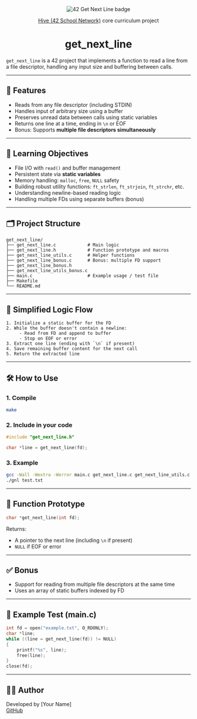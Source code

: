 <div align="center">
  <picture>
    <img src="https://github.com/ayogun/42-project-badges/blob/main/badges/getnextlinem.png" alt="42 Get Next Line badge">
  </picture>

  <p><a href="https://www.hive.fi/en/curriculum">Hive (42 School Network)</a> core curriculum project</p>
  <h1>get_next_line</h1>
</div>

`get_next_line` is a 42 project that implements a function to read a line from a file descriptor, handling any input size and buffering between calls.

---

## 🚀 Features

- Reads from any file descriptor (including STDIN)
- Handles input of arbitrary size using a buffer
- Preserves unread data between calls using static variables
- Returns one line at a time, ending in `\n` or EOF
- Bonus: Supports **multiple file descriptors simultaneously**

---

## 🧠 Learning Objectives

- File I/O with `read()` and buffer management
- Persistent state via **static variables**
- Memory handling: `malloc`, `free`, `NULL` safety
- Building robust utility functions: `ft_strlen`, `ft_strjoin`, `ft_strchr`, etc.
- Understanding newline-based reading logic
- Handling multiple FDs using separate buffers (bonus)

---

## 🗂 Project Structure

```
get_next_line/
├── get_next_line.c            # Main logic
├── get_next_line.h            # Function prototype and macros
├── get_next_line_utils.c      # Helper functions
├── get_next_line_bonus.c      # Bonus: multiple FD support
├── get_next_line_bonus.h
├── get_next_line_utils_bonus.c
├── main.c                     # Example usage / test file
├── Makefile
└── README.md
```

---

## 🔄 Simplified Logic Flow

```
1. Initialize a static buffer for the FD
2. While the buffer doesn't contain a newline:
     - Read from FD and append to buffer
     - Stop on EOF or error
3. Extract one line (ending with `\n` if present)
4. Save remaining buffer content for the next call
5. Return the extracted line
```

---

## 🛠 How to Use

### 1. Compile

```bash
make
```

### 2. Include in your code

```c
#include "get_next_line.h"

char *line = get_next_line(fd);
```

### 3. Example

```bash
gcc -Wall -Wextra -Werror main.c get_next_line.c get_next_line_utils.c -o gnl
./gnl test.txt
```

---

## 📌 Function Prototype

```c
char *get_next_line(int fd);
```

Returns:
- A pointer to the next line (including `\n` if present)
- `NULL` if EOF or error

---

## ✅ Bonus

- Support for reading from multiple file descriptors at the same time
- Uses an array of static buffers indexed by FD

---

## 🧪 Example Test (main.c)

```c
int fd = open("example.txt", O_RDONLY);
char *line;
while ((line = get_next_line(fd)) != NULL)
{
    printf("%s", line);
    free(line);
}
close(fd);
```

---

## 👨‍💻 Author

Developed by [Your Name]  
[GitHub](https://github.com/Lin-0096)
